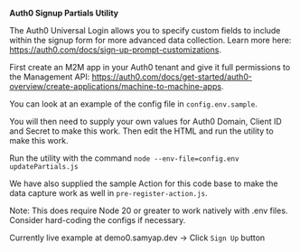 **Auth0 Signup Partials Utility**

The Auth0 Universal Login allows you to specify custom fields to include within the signup form for more advanced data collection.  Learn more here: https://auth0.com/docs/sign-up-prompt-customizations.

First create an M2M app in your Auth0 tenant and give it full permissions to the Management API: https://auth0.com/docs/get-started/auth0-overview/create-applications/machine-to-machine-apps.

You can look at an example of the config file in `config.env.sample`.

You will then need to supply your own values for Auth0 Domain, Client ID and Secret to make this work.  Then edit the HTML and run the utility to make this work.

Run the utility with the command `node --env-file=config.env updatePartials.js`

We have also supplied the sample Action for this code base to make the data capture work as well in `pre-register-action.js`.

Note: This does require Node 20 or greater to work natively with .env files.  Consider hard-coding the configs if necessary.

Currently live example at demo0.samyap.dev -> Click `Sign Up` button
